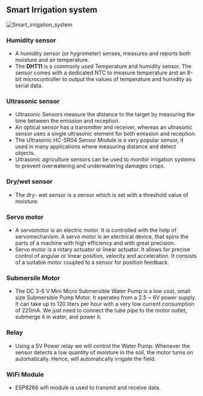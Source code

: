 ## Smart Irrigation system
![Smart_irrigation_system](https://user-images.githubusercontent.com/98812447/154874950-e78d71b1-bf47-4963-a576-9e095a122017.png)
### Humidity sensor
* A humidity sensor (or hygrometer) senses, measures and reports both moisture and air temperature.
* The **DHT11** is a commonly used Temperature and humidity sensor. The sensor comes with a dedicated NTC to measure temperature and an 8-bit microcontroller to output the values of temperature and humidity as serial data.
### Ultrasonic sensor
* Ultrasonic Sensors measure the distance to the target by measuring the time between the emission and reception.
* An optical sensor has a transmitter and receiver, whereas an ultrasonic sensor uses a single ultrasonic element for both emission and reception.
* The Ultrasonic HC-SR04 Sensor Module is a very popular sensor, it used in many applications where measuring distance and detect objects.
* Ultrasonic agriculture sensors can be used to monitor irrigation systems to prevent overwatering and underwatering damages crops.
### Dry/wet sensor 
* The dry- wet sensor is a sensor which is set with a threshold value of moisture.
### Servo motor
* A servomotor is an electric motor. It is controlled with the help of servomechanism. A servo motor is an electrical device, that spins the parts of a machine with high efficiency and with great precision.
* Servo motor is a rotary actuator or linear actuator. It allows for precise control of angular or linear position, velocity and acceleration. It consists of a suitable motor coupled to a sensor for position feedback.
### Submersile Motor
* The DC 3-6 V Mini Micro Submersible Water Pump is a low cost, small size Submersible Pump Motor. It operates from a 2.5 ~ 6V power supply. It can take up to 120 liters per hour with a very low current consumption of 220mA. We just need to connect the tube pipe to the motor outlet, submerge it in water, and power it.
### Relay 
* Using a 5V Power relay we will control the Water Pump. Whenever the sensor detects a low quantity of moisture in the soil, the motor turns on automatically. Hence, will automatically irrigate the field.
### WiFi Module
* ESP8266 wifi module is used to transmit and receive data.

